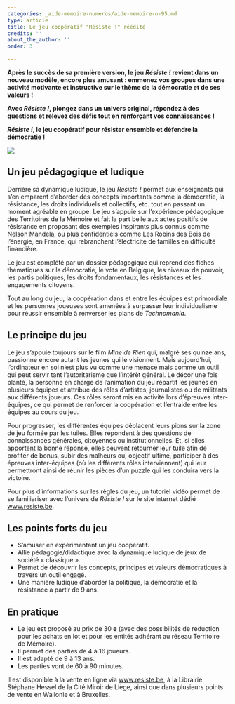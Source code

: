```yaml
---
categories: _aide-memoire-numeros/aide-memoire-n-95.md
type: article
title: Le jeu coopératif "Résiste !" réédité
credits: ''
about_the_author: ''
order: 3

---
```

**Après le succès de sa première version, le jeu _Résiste !_ revient dans un nouveau modèle, encore plus amusant : emmenez vos groupes dans une activité motivante et instructive sur le thème de la démocratie et de ses valeurs !**

**Avec _Résiste !_, plongez dans un univers original, répondez à des questions et relevez des défis tout en renforçant vos connaissances !**

**_Résiste !_, le jeu coopératif pour résister ensemble et défendre la démocratie !**

![](https://www.territoires-memoire.be/assets/uploads/am95_p-2_resiste.jpg)

## Un jeu pédagogique et ludique

Derrière sa dynamique ludique, le jeu _Résiste !_ permet aux enseignants qui s’en emparent d’aborder des concepts importants comme la démocratie, la résistance, les droits individuels et collectifs, etc. tout en passant un moment agréable en groupe. Le jeu s’appuie sur l’expérience pédagogique des Territoires de la Mémoire et fait la part belle aux actes positifs de résistance en proposant des exemples inspirants plus connus comme Nelson Mandela, ou plus confidentiels comme Les Robins des Bois de l’énergie, en France, qui rebranchent l’électricité de familles en difficulté financière.

Le jeu est complété par un dossier pédagogique qui reprend des fiches thématiques sur la démocratie, le vote en Belgique, les niveaux de pouvoir, les partis politiques, les droits fondamentaux, les résistances et les engagements citoyens.

Tout au long du jeu, la coopération dans et entre les équipes est primordiale et les personnes joueuses sont amenées à surpasser leur individualisme pour réussir ensemble à renverser les plans de _Technomania_.

## Le principe du jeu

Le jeu s’appuie toujours sur le film _Mine de Rien_ qui, malgré ses quinze ans, passionne encore autant les jeunes qui le visionnent. Mais aujourd’hui, l’ordinateur en soi n’est plus vu comme une menace mais comme un outil qui peut servir tant l’autoritarisme que l’intérêt général. Le décor une fois planté, la personne en charge de l’animation du jeu répartit les jeunes en plusieurs équipes et attribue des rôles d’artistes, journalistes ou de militants aux différents joueurs. Ces rôles seront mis en activité lors d’épreuves inter-équipes, ce qui permet de renforcer la coopération et l’entraide entre les équipes au cours du jeu.

Pour progresser, les différentes équipes déplacent leurs pions sur la zone de jeu formée par les tuiles. Elles répondent à des questions de connaissances générales, citoyennes ou institutionnelles. Et, si elles apportent la bonne réponse, elles peuvent retourner leur tuile afin de profiter de bonus, subir des malheurs ou, objectif ultime, participer à des épreuves inter-équipes (où les différents rôles interviennent) qui leur permettront ainsi de réunir les pièces d’un puzzle qui les conduira vers la victoire.

Pour plus d’informations sur les règles du jeu, un tutoriel vidéo permet de se familiariser avec l’univers de _Résiste !_ sur le site internet dédié www.resiste.be.

## Les points forts du jeu

* S’amuser en expérimentant un jeu coopératif.
* Allie pédagogie/didactique avec la dynamique ludique de jeux de société « classique ».
* Permet de découvrir les concepts, principes et valeurs démocratiques à travers un outil engagé.
* Une manière ludique d’aborder la politique, la démocratie et la résistance à partir de 9 ans.

## En pratique

* Le jeu est proposé au prix de 30 **e** (avec des possibilités de réduction pour les achats en lot et pour les entités adhérant au réseau Territoire de Mémoire).
* Il permet des parties de 4 à 16 joueurs.
* Il est adapté de 9 à 13 ans.
* Les parties vont de 60 à 90 minutes.

Il est disponible à la vente en ligne via www.resiste.be, à la Librairie Stéphane Hessel de la Cité Miroir de Liège, ainsi que dans plusieurs points de vente en Wallonie et à Bruxelles.